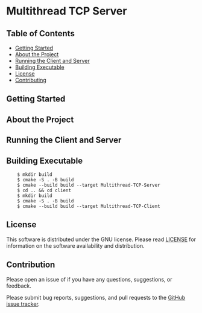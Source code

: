 
# Multithread TCP Server

## Table of Contents

* [Getting Started](#Getting-Started)
* [About the Project](#About-the-Project)
* [Running the Client and Server](#Running-the-Client-and-Server)
* [Building Executable](#Building-Executable)
* [License](#License)
* [Contributing](#Contribution)

## Getting Started

## About the Project

## Running the Client and Server


## Building Executable

``` $ cd server
    $ mkdir build
    $ cmake -S . -B build
    $ cmake --build build --target Multithread-TCP-Server
    $ cd .. && cd client
    $ mkdir build
    $ cmake -S . -B build
    $ cmake --build build --target Multithread-TCP-Client
```

## License

This software is distributed under the GNU license. Please read [LICENSE](https://github.com/andrew-drogalis/Multithread-TCP-Server/blob/main/LICENSE) for information on the software availability and distribution.

## Contribution

Please open an issue of if you have any questions, suggestions, or feedback.

Please submit bug reports, suggestions, and pull requests to the [GitHub issue tracker](https://github.com/andrew-drogalis/Multithread-TCP-Server/issues).
